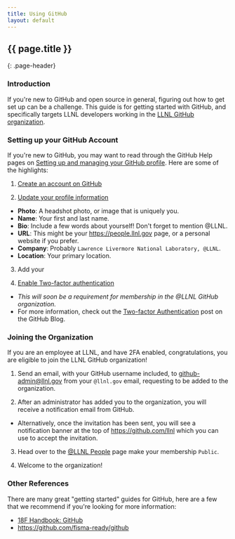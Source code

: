 ```yaml
---
title: Using GitHub
layout: default
---
```


## {{ page.title }}
{: .page-header}

### Introduction

If you're new to GitHub and open source in general, figuring out how to get set up can be a challenge. This guide is for getting started with GitHub, and specifically targets LLNL developers working in the [LLNL GitHub organization](https://github.com/LLNL).

### Setting up your GitHub Account

If you're new to GitHub, you may want to read through the GitHub Help pages on [Setting up and managing your GitHub profile](https://help.github.com/categories/setting-up-and-managing-your-github-profile/). Here are some of the highlights:

1. [Create an account on GitHub](https://github.com/join)

2. [Update your profile information](https://github.com/settings/profile)

  - **Photo**: A headshot photo, or image that is uniquely you.
  - **Name**: Your first and last name.
  - **Bio**: Include a few words about yourself! Don't forget to mention @LLNL.
  - **URL**: This might be your https://people.llnl.gov page, or a personal website if you prefer.
  - **Company**: Probably `Lawrence Livermore National Laboratory, @LLNL`.
  - **Location**: Your primary location.

3. Add your

4. [Enable Two-factor authentication](https://github.com/settings/security)

  - *This will soon be a requirement for membership in the @LLNL GitHub organization.*
  - For more information, check out the [Two-factor Authentication](https://github.com/blog/1614-two-factor-authentication) post on the GitHub Blog.


### Joining the Organization

If you are an employee at LLNL, and have 2FA enabled, congratulations, you are eligible to join the LLNL GitHub organization!

1. Send an email, with your GitHub username included, to [github-admin@llnl.gov](mailto:github-admin@llnl.gov) from your `@llnl.gov` email, requesting to be added to the organization.

2. After an administrator has added you to the organization, you will receive a notification email from GitHub.

  - Alternatively, once the invitation has been sent, you will see a notification banner at the top of https://github.com/llnl which you can use to accept the invitation.

3. Head over to the [@LLNL People](https://github.com/orgs/LLNL/people) page make your membership `Public`.

4. Welcome to the organization!

### Other References

There are many great "getting started" guides for GitHub, here are a few that we recommend if you're looking for more information:

- [18F Handbook: GitHub](https://handbook.18f.gov/github/)
- https://github.com/fisma-ready/github
